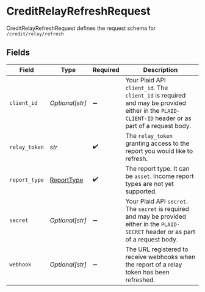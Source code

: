 # CreditRelayRefreshRequest

CreditRelayRefreshRequest defines the request schema for `/credit/relay/refresh`


## Fields

| Field                                                                                                                                            | Type                                                                                                                                             | Required                                                                                                                                         | Description                                                                                                                                      |
| ------------------------------------------------------------------------------------------------------------------------------------------------ | ------------------------------------------------------------------------------------------------------------------------------------------------ | ------------------------------------------------------------------------------------------------------------------------------------------------ | ------------------------------------------------------------------------------------------------------------------------------------------------ |
| `client_id`                                                                                                                                      | *Optional[str]*                                                                                                                                  | :heavy_minus_sign:                                                                                                                               | Your Plaid API `client_id`. The `client_id` is required and may be provided either in the `PLAID-CLIENT-ID` header or as part of a request body. |
| `relay_token`                                                                                                                                    | *str*                                                                                                                                            | :heavy_check_mark:                                                                                                                               | The `relay_token` granting access to the report you would like to refresh.                                                                       |
| `report_type`                                                                                                                                    | [ReportType](../../models/shared/reporttype.md)                                                                                                  | :heavy_check_mark:                                                                                                                               | The report type. It can be `asset`. Income report types are not yet supported.                                                                   |
| `secret`                                                                                                                                         | *Optional[str]*                                                                                                                                  | :heavy_minus_sign:                                                                                                                               | Your Plaid API `secret`. The `secret` is required and may be provided either in the `PLAID-SECRET` header or as part of a request body.          |
| `webhook`                                                                                                                                        | *Optional[str]*                                                                                                                                  | :heavy_minus_sign:                                                                                                                               | The URL registered to receive webhooks when the report of a relay token has been refreshed.                                                      |